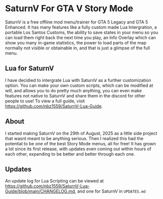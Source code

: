 # SaturnV For GTA V Story Mode

SaturnV is a free offline mod menu/trainer for GTA 5 Legacy and GTA 5 Enhanced. It has many features like a fully custom made Lua Intergration, a portable Los Santos Customs, the ability to save states in your menu so you can load them right back the next time you play, an Info Overlay which can show you many in-game statistics, the power to load parts of the map normally not visible or obtainable in, and that is just a glimpse of the full menu.

## Lua for SaturnV
I have decidied to intergrate Lua with SaturnV as a further customization option. You can make your own custom scripts, which can be modified at will, and allows you to do pretty much anything, you can even make features not native to SaturnV and share them in the discord for other people to use! To view a full guide, visit https://github.com/nbz1559/SaturnV-Lua-Guide.

## About
I started making SaturnV on the 29th of August, 2025 as a little side project that wasnt meant to be anything serious. Then I realized this had the potential to be one of the best Story Mode menus, all for free! It has grown a lot since its first release, with updates even coming out within hours of each other, expanding to be better and better through each one.

## Updates
An update log for Lua Scripting can be viewed at https://github.com/nbz1559/SaturnV-Lua-Guide/blob/main/CHANGELOG.md, and one for SaturnV in ```UPDATES.md```
